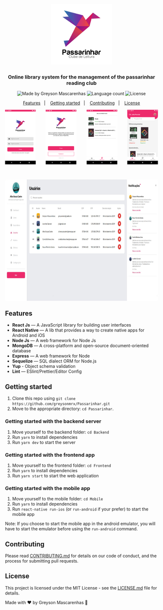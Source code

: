 <h1 align="center">
 <img src="./Frontend/src/assets/logo.jpg" height="200px" alt="Passarinhar"/>
</h1>

<h3 align="center">
 Online library system for the management of the passarinhar reading club
</h3>

<div align="center">
  <img alt="Made by Greyson Mascarenhas" src="https://img.shields.io/badge/made%20by-Greyson%20Mascarenhas-%23ed2b6c"/>
  <img alt="Language count" src="https://img.shields.io/github/languages/count/greysonmrx/Passarinhar?color=%23ed2b6c"/>
  <img alt="License" src="https://img.shields.io/badge/license-MIT-%23ed2b6c"/>
</div>

<p align="center">
  <a href="#features">Features</a>&nbsp;&nbsp;&nbsp;|&nbsp;&nbsp;&nbsp;
  <a href="#getting-started">Getting started</a>&nbsp;&nbsp;&nbsp;|&nbsp;&nbsp;&nbsp;
  <a href="#contributing">Contributing</a>&nbsp;&nbsp;&nbsp;|&nbsp;&nbsp;&nbsp;
  <a href="#license">License</a>
</p>

<div align="center" style="display: flex; justify-content: space-between;">
  <img src="./s5.png" alt="Screenshot" width="20%"/>
  <img src="./s4.png" alt="Screenshot" width="20%"/>
  <img src="./s2.png" alt="Screenshot" width="20%"/>
  <img src="./s1.png" alt="Screenshot" width="20%"/>
</div>

<div align="center" style="display: flex; justify-content: space-between; margin-top: 50px;">
  <img src="./s7.PNG" alt="Screenshot" height="400px"/>
</div>

## Features

- **React Js** — A JavaScript library for building user interfaces
- **React Native** — A lib that provides a way to create native apps for Android and iOS
- **Node Js** — A web framework for Node Js
- **MongoDB** — A cross-platform and open-source document-oriented database
- **Express** — A web framework for Node
- **Sequelize** — SQL dialect ORM for Node.js
- **Yup** - Object schema validation
- **Lint** — ESlint/Prettier/Editor Config

## Getting started

1. Clone this repo using `git clone https://github.com/greysonmrx/Passarinhar.git`
2. Move to the appropriate directory: `cd Passarinhar`.<br />

### Getting started with the backend server

1. Move yourself to the backend folder: `cd Backend`
2. Run `yarn` to install dependencies<br />
3. Run `yarn dev` to start the server

### Getting started with the frontend app

1. Move yourself to the frontend folder: `cd Frontend`
2. Run `yarn` to install dependencies<br />
3. Run `yarn start` to start the web application

### Getting started with the mobile app

1. Move yourself to the mobile folder: `cd Mobile`
2. Run `yarn` to install dependencies<br />
3. Run `react-native run-ios` (or `run-android` if your prefer) to start the mobile app

Note: If you choose to start the mobile app in the android emulator, you will have to start the emulator before using
the `run-android` command.

## Contributing

Please read [CONTRIBUTING.md](CONTRIBUTING.md) for details on our code of conduct, and the process for submitting pull requests.

## License

This project is licensed under the MIT License - see the [LICENSE.md](LICENSE.md) file for details.

Made with :hearts: by Greyson Mascarenhas :wave:
